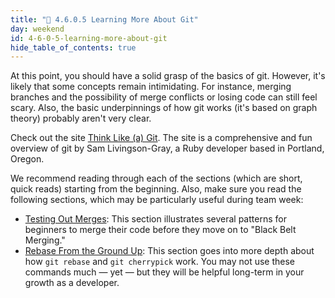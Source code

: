 ```yaml
---
title: "📓 4.6.0.5 Learning More About Git"
day: weekend
id: 4-6-0-5-learning-more-about-git
hide_table_of_contents: true
---
```


At this point, you should have a solid grasp of the basics of git. However, it's likely that some concepts remain intimidating. For instance, merging branches and the possibility of merge conflicts or losing code can still feel scary. Also, the basic underpinnings of how git works (it's based on graph theory) probably aren't very clear.

Check out the site [Think Like (a) Git](http://think-like-a-git.net/). The site is a comprehensive and fun overview of git by Sam Livingson-Gray, a Ruby developer based in Portland, Oregon.

We recommend reading through each of the sections (which are short, quick reads) starting from the beginning. Also, make sure you read the following sections, which may be particularly useful during team week:

* [Testing Out Merges](http://think-like-a-git.net/sections/testing-out-merges.html): This section illustrates several patterns for beginners to merge their code before they move on to "Black Belt Merging."
* [Rebase From the Ground Up](http://think-like-a-git.net/sections/rebase-from-the-ground-up.html): This section goes into more depth about how `git rebase` and `git cherrypick` work. You may not use these commands much — yet — but they will be helpful long-term in your growth as a developer.
